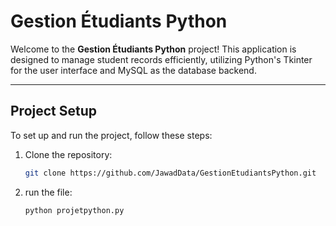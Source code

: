 # Gestion Étudiants Python

Welcome to the **Gestion Étudiants Python** project! This application is designed to manage student records efficiently, utilizing Python's Tkinter for the user interface and MySQL as the database backend.

---

## Project Setup

To set up and run the project, follow these steps:

1. Clone the repository:
   ```bash
   git clone https://github.com/JawadData/GestionEtudiantsPython.git

3. run the file:
   
   ```bash
   python projetpython.py
   
